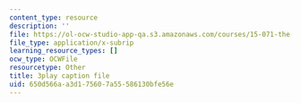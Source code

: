```yaml
---
content_type: resource
description: ''
file: https://ol-ocw-studio-app-qa.s3.amazonaws.com/courses/15-071-the-analytics-edge-spring-2017/650d566aa3d175607a55586130bfe56e_SBWns1XNcuY.srt
file_type: application/x-subrip
learning_resource_types: []
ocw_type: OCWFile
resourcetype: Other
title: 3play caption file
uid: 650d566a-a3d1-7560-7a55-586130bfe56e
---
```

